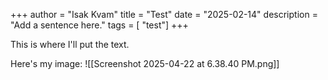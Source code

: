 +++
author = "Isak Kvam"
title = "Test"
date = "2025-02-14"
description = "Add a sentence here."
tags = [
    "test"]
+++

This is where I'll put the text.

Here's my image: ![[Screenshot 2025-04-22 at 6.38.40 PM.png]]